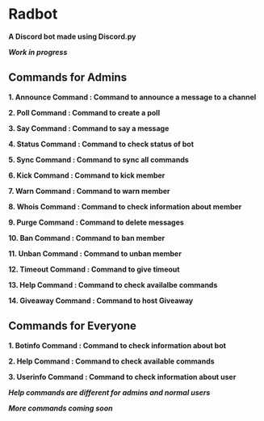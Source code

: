 # Radbot

**A Discord bot made using Discord.py**

***Work in progress***

## Commands for Admins

**1. Announce Command : Command to announce a message to a channel**

**2. Poll Command : Command to create a poll**

**3. Say Command : Command to say a message**

**4. Status Command : Command to check status of bot**

**5. Sync Command : Command to sync all commands**

**6. Kick Command : Command to kick member**

**7. Warn Command : Command to warn member**

**8. Whois Command : Command to check information about member**

**9. Purge Command : Command to delete messages**

**10. Ban Command : Command to ban member**

**11. Unban Command : Command to unban member**

**12. Timeout Command : Command to give timeout**

**13. Help Command : Command to check availalbe commands**

**14. Giveaway Command : Command to host Giveaway**

## Commands for Everyone

**1. Botinfo Command : Command to check information about bot**

**2. Help Command : Command to check available commands** 

**3. Userinfo Command : Command to check information about user**

***Help commands are different for admins and normal users***

***More commands coming soon***
